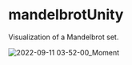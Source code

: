 # mandelbrotUnity
Visualization of a Mandelbrot set.

![2022-09-11 03-52-00_Moment](https://user-images.githubusercontent.com/47000155/189523758-60094276-6162-4e08-ae0e-b4efe4f3d46b.jpg)

